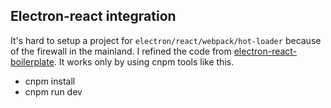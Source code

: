 ## Electron-react integration

It's hard to setup a project for `electron/react/webpack/hot-loader` because of the firewall in the mainland. I refined the code from [electron-react-boilerplate](https://github.com/electron-react-boilerplate/electron-react-boilerplate). It works only by using cnpm tools like this.

* cnpm install
* cnpm run dev
